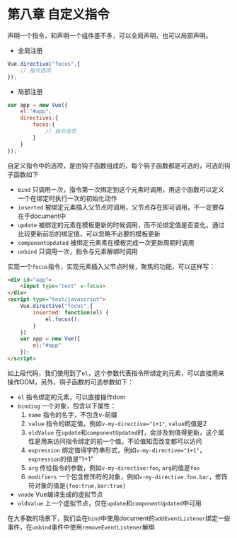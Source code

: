 # 第八章 自定义指令

声明一个指令，和声明一个组件差不多，可以全局声明，也可以局部声明。

- 全局注册

```javascript
Vue.directive("focus",{
	// 指令选项
});
```

- 局部注册

```javascript
var app = new Vue({
	el:"#app",
	directives:{
		foces:{
			// 指令选项
		}
	}	
});
```

自定义指令中的选项，是由钩子函数组成的，每个钩子函数都是可选的，可选的钩子函数如下

- `bind` 只调用一次，指令第一次绑定到这个元素时调用，用这个函数可以定义一个在绑定时执行一次的初始化动作
- `inserted`  被绑定元素插入父节点时调用，父节点存在即可调用，不一定要存在于document中
- `update` 被绑定的元素在模板更新的时候调用，而不论绑定值是否变化，通过比较更新前后的绑定值，可以忽略不必要的模板更新
- `componentUpdated` 被绑定元素素在模板完成一次更新周期时调用
- `unbind` 只调用一次，指令与元素解绑时调用

实现一个`focus`指令，实现元素插入父节点时候，聚焦的功能，可以这样写：

```html
<div id="app">
	<input type="text" v-focus>
</div>
<script type="text/javascript">
	Vue.directive("focus",{
		inserted: function(el) {
			el.focus();
		}	
	})
	var app = new Vue({
		el:"#app"	
	});
</script>
```

如上段代码，我们使用到了`el`，这个参数代表指令所绑定的元素，可以直接用来操作DOM，另外，钩子函数的可选参数如下：

- `el` 指令绑定的元素，可以直接操作dom
- `binding` 一个对象，包含以下属性：
	 1. `name` 指令的名字，不包含v-前缀
	 2. `value` 指令的绑定值，例如`v-my-directive="1+1"`, `value`的值是2
	 3. `oldValue` 在`update`和`componentUpdated`时，会涉及到值得更新，这个属性是用来访问指令绑定的前一个值，不论值知否改变都可以访问
	 4. `expression` 绑定值得字符串形式，例如`v-my-directive="1+1"`，`expression`的值是“1+1”
	 5. `arg` 传给指令的参数，例如`v-my-directive:foo`, `arg`的值是`foo`
	 6. `modifiers` 一个包含修饰符的对象，例如`v-my-directive.foo.bar`，修饰符对象的值是`{foo:true,bar:true}`
- `vnode` Vue编译生成的虚拟节点
- `oldValue` 上一个虚拟节点，仅在`update`和`componentUpdated`中可用

在大多数的场景下，我们会在`bind`中使用document的`addEventListener`绑定一些事件，在`unbind`事件中使用`removeEventListener`解绑